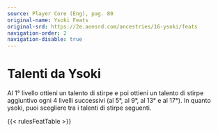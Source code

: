 ```yaml
---
source: Player Core (Eng), pag. 80
original-name: Ysoki Feats
original-srd: https://2e.aonsrd.com/ancestries/16-ysoki/feats
navigation-order: 2
navigation-disable: true
---
```


# Talenti da Ysoki

Al 1° livello ottieni un talento di stirpe e poi ottieni un talento di stirpe
aggiuntivo ogni 4 livelli successivi (al 5°, al 9°, al 13° e al 17°). In quanto
ysoki, puoi scegliere tra i talenti di stirpe seguenti.

{{< rulesFeatTable >}}
